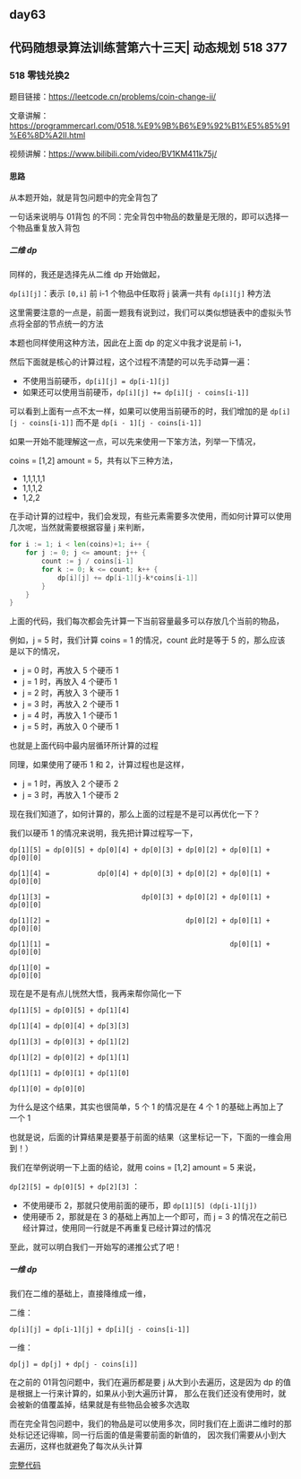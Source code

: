 ## day63

## 代码随想录算法训练营第六十三天| 动态规划 518 377

### 518 零钱兑换2

题目链接：https://leetcode.cn/problems/coin-change-ii/

文章讲解：https://programmercarl.com/0518.%E9%9B%B6%E9%92%B1%E5%85%91%E6%8D%A2II.html

视频讲解：https://www.bilibili.com/video/BV1KM411k75j/

#### 思路
从本题开始，就是背包问题中的完全背包了

一句话来说明与 01背包 的不同：完全背包中物品的数量是无限的，即可以选择一个物品重复放入背包

##### 二维 dp

同样的，我还是选择先从二维 dp 开始做起，

`dp[i][j]`：表示 `[0,i]` 前 i-1 个物品中任取将 j 装满一共有 `dp[i][j]` 种方法

这里需要注意的一点是，前面一题我有说到过，我们可以类似想链表中的虚拟头节点将全部的节点统一的方法

本题也同样使用这种方法，因此在上面 dp 的定义中我才说是前 i-1，

然后下面就是核心的计算过程，这个过程不清楚的可以先手动算一遍：

- 不使用当前硬币，`dp[i][j] = dp[i-1][j]`
- 如果还可以使用当前硬币，`dp[i][j] += dp[i][j - coins[i-1]]`

可以看到上面有一点不太一样，如果可以使用当前硬币的时，我们增加的是 `dp[i][j - coins[i-1]]` 而不是 `dp[i - 1][j - coins[i-1]]`

如果一开始不能理解这一点，可以先来使用一下笨方法，列举一下情况，

coins = [1,2] amount = 5，共有以下三种方法，

- 1,1,1,1,1
- 1,1,1,2
- 1,2,2

在手动计算的过程中，我们会发现，有些元素需要多次使用，而如何计算可以使用几次呢，当然就需要根据容量 j 来判断，

```go
for i := 1; i < len(coins)+1; i++ {
    for j := 0; j <= amount; j++ {
        count := j / coins[i-1]
        for k := 0; k <= count; k++ {
            dp[i][j] += dp[i-1][j-k*coins[i-1]]
        }
    }
}
```

上面的代码，我们每次都会先计算一下当前容量最多可以存放几个当前的物品，

例如，j = 5 时，我们计算 coins = 1 的情况，count 此时是等于 5 的，那么应该是以下的情况，

- j = 0 时，再放入 5 个硬币 1
- j = 1 时，再放入 4 个硬币 1
- j = 2 时，再放入 3 个硬币 1
- j = 3 时，再放入 2 个硬币 1
- j = 4 时，再放入 1 个硬币 1
- j = 5 时，再放入 0 个硬币 1

也就是上面代码中最内层循环所计算的过程

同理，如果使用了硬币 1 和 2，计算过程也是这样，

- j = 1 时，再放入 2 个硬币 2
- j = 3 时，再放入 1 个硬币 2

现在我们知道了，如何计算的，那么上面的过程是不是可以再优化一下？

我们以硬币 1 的情况来说明，我先把计算过程写一下，

```
dp[1][5] = dp[0][5] + dp[0][4] + dp[0][3] + dp[0][2] + dp[0][1] + dp[0][0]

dp[1][4] =            dp[0][4] + dp[0][3] + dp[0][2] + dp[0][1] + dp[0][0]

dp[1][3] =                       dp[0][3] + dp[0][2] + dp[0][1] + dp[0][0]

dp[1][2] =                                  dp[0][2] + dp[0][1] + dp[0][0]

dp[1][1] =                                             dp[0][1] + dp[0][0]

dp[1][0] =                                                        dp[0][0]
```

现在是不是有点儿恍然大悟，我再来帮你简化一下

```
dp[1][5] = dp[0][5] + dp[1][4]

dp[1][4] = dp[0][4] + dp[3][3]

dp[1][3] = dp[0][3] + dp[1][2]

dp[1][2] = dp[0][2] + dp[1][1]

dp[1][1] = dp[0][1] + dp[1][0]

dp[1][0] = dp[0][0]
```

为什么是这个结果，其实也很简单，5 个 1 的情况是在 4 个 1 的基础上再加上了一个 1

也就是说，后面的计算结果是要基于前面的结果（这里标记一下，下面的一维会用到！）

我们在举例说明一下上面的结论，就用 coins = [1,2] amount = 5 来说，

`dp[2][5] = dp[0][5] + dp[2][3]` ：

- 不使用硬币 2，那就只使用前面的硬币，即 `dp[1][5] (dp[i-1][j])`
- 使用硬币 2，那就是在 3 的基础上再加上一个即可，而 j = 3 的情况在之前已经计算过，使用同一行就是不再重复已经计算过的情况

至此，就可以明白我们一开始写的递推公式了吧！

##### 一维 dp

我们在二维的基础上，直接降维成一维，

二维：

`dp[i][j] = dp[i-1][j] + dp[i][j - coins[i-1]]`

一维：

`dp[j] = dp[j] + dp[j - coins[i]]` 

在之前的 01背包问题中，我们在遍历都是要 j 从大到小去遍历，这是因为 dp 的值是根据上一行来计算的，如果从小到大遍历计算，
那么在我们还没有使用时，就会被新的值覆盖掉，结果就是有些物品会被多次选取

而在完全背包问题中，我们的物品是可以使用多次，同时我们在上面讲二维时的那处标记还记得嘛，同一行后面的值是需要前面的新值的，
因次我们需要从小到大去遍历，这样也就避免了每次从头计算

[完整代码](https://github.com/hd2yao/leetcode/tree/master/training/day63/0518_coin_change_ii.go)
